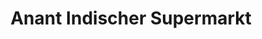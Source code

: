---
title: "Anant Indischer Supermarkt"
url: /berlin/anant-indischer-supermarkt/
shop: Supermarkt
---
